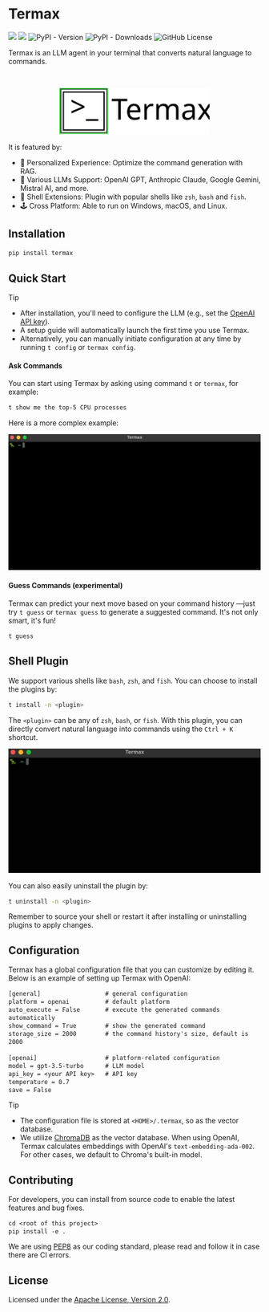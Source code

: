 # Termax

![](https://github.com/huangyz0918/termax/actions/workflows/lint.yml/badge.svg) ![](https://github.com/huangyz0918/termax/actions/workflows/test.yml/badge.svg) ![PyPI - Version](https://img.shields.io/pypi/v/termax)
![PyPI - Downloads](https://img.shields.io/pypi/dm/termax) ![GitHub License](https://img.shields.io/github/license/huangyz0918/termax)

Termax is an LLM agent in your terminal that converts natural language to commands.

<br/>
<p align="center"> <img src="docs/icon_text.svg" alt="..." width=300>

It is featured by:

- 🍼 Personalized Experience: Optimize the command generation with RAG.
- 📐 Various LLMs Support: OpenAI GPT, Anthropic Claude, Google Gemini, Mistral AI, and more.
- 🧩 Shell Extensions: Plugin with popular shells like `zsh`, `bash` and `fish`.
- 🕹 Cross Platform: Able to run on Windows, macOS, and Linux.

## Installation

```bash
pip install termax
```

## Quick Start

> [!TIP]
> * After installation, you'll need to configure the LLM (e.g., set the [OpenAI API key](https://beta.openai.com/account/api-keys)).
> * A setup guide will automatically launch the first time you use Termax. 
> * Alternatively, you can manually initiate configuration at any time by running `t config` or `termax config`.


#### Ask Commands

You can start using Termax by asking using command `t` or `termax`, for example:

```bash
t show me the top-5 CPU processes
```

Here is a more complex example:

![](docs/ask_cmd.gif)

#### Guess Commands (experimental)

Termax can predict your next move based on your command history —just try `t guess` or `termax guess` to generate a suggested
command. It's not only smart, it's fun!

```bash
t guess
```

## Shell Plugin

We support various shells like `bash`, `zsh`, and `fish`. You can choose to install the plugins by:

```bash
t install -n <plugin>
```

The `<plugin>` can be any of `zsh`, `bash`, or `fish`. With this plugin, you can directly convert natural language into
commands using the `Ctrl + K` shortcut.

![](docs/plugin.gif)

You can also easily uninstall the plugin by:

```bash
t uninstall -n <plugin>
```

Remember to source your shell or restart it after installing or uninstalling plugins to apply changes.

## Configuration

Termax has a global configuration file that you can customize by editing it. Below is an example of setting up Termax with OpenAI:

```
[general]                  # general configuration
platform = openai          # default platform
auto_execute = False       # execute the generated commands automatically
show_command = True        # show the generated command
storage_size = 2000        # the command history's size, default is 2000

[openai]                   # platform-related configuration
model = gpt-3.5-turbo      # LLM model
api_key = <your API key>   # API key
temperature = 0.7
save = False
```

> [!TIP]
> * The configuration file is stored at `<HOME>/.termax`, so as the vector database.
> * We utilize [ChromaDB](trychroma.com) as the vector database. When using OpenAI, Termax calculates embeddings with OpenAI's `text-embedding-ada-002`. For other cases, we default to Chroma's built-in model.


## Contributing

For developers, you can install from source code to enable the latest features and bug fixes.

```bash:
cd <root of this project>
pip install -e .
```

We are using [PEP8](https://peps.python.org/pep-0008/) as our coding standard, please read and follow it in case there
are CI errors.

## License

Licensed under the [Apache License, Version 2.0](LICENSE).





